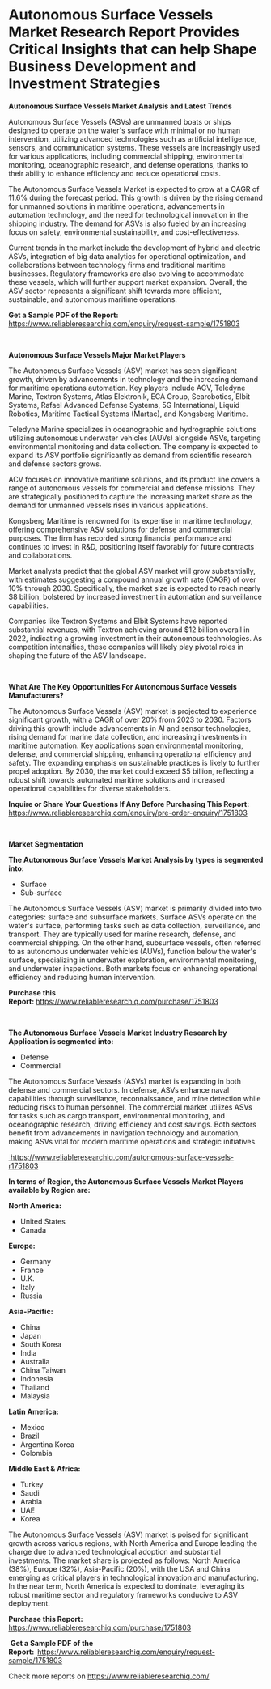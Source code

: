 <p><h1>Autonomous Surface Vessels Market Research Report Provides Critical Insights that can help Shape Business Development and Investment Strategies</h1></p><p><strong>Autonomous Surface Vessels Market Analysis and Latest Trends</strong></p>
<p><p>Autonomous Surface Vessels (ASVs) are unmanned boats or ships designed to operate on the water's surface with minimal or no human intervention, utilizing advanced technologies such as artificial intelligence, sensors, and communication systems. These vessels are increasingly used for various applications, including commercial shipping, environmental monitoring, oceanographic research, and defense operations, thanks to their ability to enhance efficiency and reduce operational costs.</p><p>The Autonomous Surface Vessels Market is expected to grow at a CAGR of 11.6% during the forecast period. This growth is driven by the rising demand for unmanned solutions in maritime operations, advancements in automation technology, and the need for technological innovation in the shipping industry. The demand for ASVs is also fueled by an increasing focus on safety, environmental sustainability, and cost-effectiveness.</p><p>Current trends in the market include the development of hybrid and electric ASVs, integration of big data analytics for operational optimization, and collaborations between technology firms and traditional maritime businesses. Regulatory frameworks are also evolving to accommodate these vessels, which will further support market expansion. Overall, the ASV sector represents a significant shift towards more efficient, sustainable, and autonomous maritime operations.</p></p>
<p><strong>Get a Sample PDF of the Report:&nbsp;</strong> <a href="https://www.reliableresearchiq.com/enquiry/request-sample/1751803?utm_campaign=2122&utm_medium=2&utm_source=Github&utm_content=ia&utm_term=19022025&utm_id=autonomous-surface-vessels">https://www.reliableresearchiq.com/enquiry/request-sample/1751803</a></p>
<p>&nbsp;</p>
<p><strong>Autonomous Surface Vessels Major Market Players</strong></p>
<p><p>The Autonomous Surface Vessels (ASV) market has seen significant growth, driven by advancements in technology and the increasing demand for maritime operations automation. Key players include ACV, Teledyne Marine, Textron Systems, Atlas Elektronik, ECA Group, Searobotics, Elbit Systems, Rafael Advanced Defense Systems, 5G International, Liquid Robotics, Maritime Tactical Systems (Martac), and Kongsberg Maritime.</p><p>Teledyne Marine specializes in oceanographic and hydrographic solutions utilizing autonomous underwater vehicles (AUVs) alongside ASVs, targeting environmental monitoring and data collection. The company is expected to expand its ASV portfolio significantly as demand from scientific research and defense sectors grows.</p><p>ACV focuses on innovative maritime solutions, and its product line covers a range of autonomous vessels for commercial and defense missions. They are strategically positioned to capture the increasing market share as the demand for unmanned vessels rises in various applications.</p><p>Kongsberg Maritime is renowned for its expertise in maritime technology, offering comprehensive ASV solutions for defense and commercial purposes. The firm has recorded strong financial performance and continues to invest in R&D, positioning itself favorably for future contracts and collaborations.</p><p>Market analysts predict that the global ASV market will grow substantially, with estimates suggesting a compound annual growth rate (CAGR) of over 10% through 2030. Specifically, the market size is expected to reach nearly $8 billion, bolstered by increased investment in automation and surveillance capabilities.</p><p>Companies like Textron Systems and Elbit Systems have reported substantial revenues, with Textron achieving around $12 billion overall in 2022, indicating a growing investment in their autonomous technologies. As competition intensifies, these companies will likely play pivotal roles in shaping the future of the ASV landscape.</p></p>
<p>&nbsp;</p>
<p><strong>What Are The Key Opportunities For Autonomous Surface Vessels Manufacturers?</strong></p>
<p><p>The Autonomous Surface Vessels (ASV) market is projected to experience significant growth, with a CAGR of over 20% from 2023 to 2030. Factors driving this growth include advancements in AI and sensor technologies, rising demand for marine data collection, and increasing investments in maritime automation. Key applications span environmental monitoring, defense, and commercial shipping, enhancing operational efficiency and safety. The expanding emphasis on sustainable practices is likely to further propel adoption. By 2030, the market could exceed $5 billion, reflecting a robust shift towards automated maritime solutions and increased operational capabilities for diverse stakeholders.</p></p>
<p><strong>Inquire or Share Your Questions If Any Before Purchasing This Report:</strong> <a href="https://www.reliableresearchiq.com/enquiry/pre-order-enquiry/1751803?utm_campaign=2122&utm_medium=2&utm_source=Github&utm_content=ia&utm_term=19022025&utm_id=autonomous-surface-vessels">https://www.reliableresearchiq.com/enquiry/pre-order-enquiry/1751803</a></p>
<p>&nbsp;</p>
<p><strong>Market Segmentation</strong></p>
<p><strong>The Autonomous Surface Vessels Market Analysis by types is segmented into:</strong></p>
<p><ul><li>Surface</li><li>Sub-surface</li></ul></p>
<p><p>The Autonomous Surface Vessels (ASV) market is primarily divided into two categories: surface and subsurface markets. Surface ASVs operate on the water's surface, performing tasks such as data collection, surveillance, and transport. They are typically used for marine research, defense, and commercial shipping. On the other hand, subsurface vessels, often referred to as autonomous underwater vehicles (AUVs), function below the water's surface, specializing in underwater exploration, environmental monitoring, and underwater inspections. Both markets focus on enhancing operational efficiency and reducing human intervention.</p></p>
<p><strong>Purchase this Report:&nbsp;</strong><a href="https://www.reliableresearchiq.com/purchase/1751803?utm_campaign=2122&utm_medium=2&utm_source=Github&utm_content=ia&utm_term=19022025&utm_id=autonomous-surface-vessels">https://www.reliableresearchiq.com/purchase/1751803</a></p>
<p>&nbsp;</p>
<p><strong>The Autonomous Surface Vessels Market Industry Research by Application is segmented into:</strong></p>
<p><ul><li>Defense</li><li>Commercial</li></ul></p>
<p><p>The Autonomous Surface Vessels (ASVs) market is expanding in both defense and commercial sectors. In defense, ASVs enhance naval capabilities through surveillance, reconnaissance, and mine detection while reducing risks to human personnel. The commercial market utilizes ASVs for tasks such as cargo transport, environmental monitoring, and oceanographic research, driving efficiency and cost savings. Both sectors benefit from advancements in navigation technology and automation, making ASVs vital for modern maritime operations and strategic initiatives.</p></p>
<p><a href="https://www.reliableresearchiq.com/autonomous-surface-vessels-r1751803?utm_campaign=2122&utm_medium=2&utm_source=Github&utm_content=ia&utm_term=19022025&utm_id=autonomous-surface-vessels">&nbsp;https://www.reliableresearchiq.com/autonomous-surface-vessels-r1751803</a></p>
<p><strong>In terms of Region, the Autonomous Surface Vessels Market Players available by Region are:</strong></p>
<p>
    <p> <strong> North America: </strong>
        <ul>
            <li>United States</li>
            <li>Canada</li>
        </ul>
        </p> 
    <p> <strong> Europe: </strong>
        <ul>
            <li>Germany</li>
            <li>France</li>
            <li>U.K.</li>
            <li>Italy</li>
            <li>Russia</li>
        </ul>
        </p> 
    <p> <strong> Asia-Pacific: </strong>
        <ul>
            <li>China</li>
            <li>Japan</li>
            <li>South Korea</li>
            <li>India</li>
            <li>Australia</li>
            <li>China Taiwan</li>
            <li>Indonesia</li>
            <li>Thailand</li>
            <li>Malaysia</li>
        </ul>
        </p> 
    <p> <strong> Latin America: </strong>
        <ul>
            <li>Mexico</li>
            <li>Brazil</li>
            <li>Argentina Korea</li>
            <li>Colombia</li>
        </ul>
        </p> 
    <p> <strong> Middle East & Africa: </strong>
        <ul>
            <li>Turkey</li>
            <li>Saudi</li>
            <li>Arabia</li>
            <li>UAE</li>
            <li>Korea</li>
        </ul>
    </p>
    </p>
<p><p>The Autonomous Surface Vessels (ASV) market is poised for significant growth across various regions, with North America and Europe leading the charge due to advanced technological adoption and substantial investments. The market share is projected as follows: North America (38%), Europe (32%), Asia-Pacific (20%), with the USA and China emerging as critical players in technological innovation and manufacturing. In the near term, North America is expected to dominate, leveraging its robust maritime sector and regulatory frameworks conducive to ASV deployment.</p></p>
<p><strong>Purchase this Report: </strong><a href="https://www.reliableresearchiq.com/purchase/1751803?utm_campaign=2122&utm_medium=2&utm_source=Github&utm_content=ia&utm_term=19022025&utm_id=autonomous-surface-vessels">https://www.reliableresearchiq.com/purchase/1751803</a></p>
<p>&nbsp;<strong>Get a Sample PDF of the Report:&nbsp;&nbsp;</strong><a href="https://www.reliableresearchiq.com/enquiry/request-sample/1751803?utm_campaign=2122&utm_medium=2&utm_source=Github&utm_content=ia&utm_term=19022025&utm_id=autonomous-surface-vessels">https://www.reliableresearchiq.com/enquiry/request-sample/1751803</a></p>
<p><strong></strong></p>
<p>Check more reports on <a href="https://www.reliableresearchiq.com/?utm_campaign=2122&utm_medium=2&utm_source=Github&utm_content=ia&utm_term=19022025&utm_id=autonomous-surface-vessels">https://www.reliableresearchiq.com/</a></p>